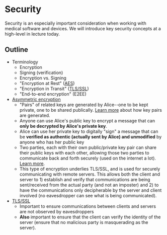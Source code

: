 # Security 

Security is an especially important consideration when working with medical software and devices. We will introduce key security concepts at a high-level in lecture today.

## Outline
- Terminology
  - Encryption
  - Signing (verification)
  - Encryption vs. Signing
  - "Encryption at Rest" ([AES](https://en.wikipedia.org/wiki/Advanced_Encryption_Standard))
  - "Encryption in Transit" ([TLS/SSL](https://en.wikipedia.org/wiki/Transport_Layer_Security))
  - "End-to-end encryption" (E2EE)
- [Asymmetric encryption](https://en.wikipedia.org/wiki/Public-key_cryptography)
  - "Pairs" of related keys are generated by Alice--one to be kept private, one to be shared publically. [Learn more](https://en.wikipedia.org/wiki/RSA_(cryptosystem)#Operation) about how key pairs are generated.
  - Anyone can use Alice's public key to encrypt a message that can __only be decrypted by Alice's private key__.
  - Alice can use her private key to digitally "sign" a message that can be __verified as authentic (actually sent by Alice) and unmodified__ by anyone who has her public key
  - Two parties, each with their own public/private key pair can share their public keys with each other, allowing those two parties to communicate back and forth securely (used on the internet a lot). [Learn more](https://en.wikipedia.org/wiki/Diffie%E2%80%93Hellman_key_exchange). 
  - This type of encryption underlies TLS/SSL, and is used for securely communicating with remote servers. This allows both the client and server to 1) establish and verify that communications are being sent/received from the actual party (and not an imposter) and 2) to have the communications only decipherable by the server and client involved (no eavesdropper can see what is being communicated). 
- [TLS/SSL](https://en.wikipedia.org/wiki/Transport_Layer_Security)
  - Important to ensure communications between clients and servers are not observed by eavesdroppers
  - __Also__ important to ensure that the client can verify the identity of the server (ensure that no malicious party is masquerading as the server). 
 
